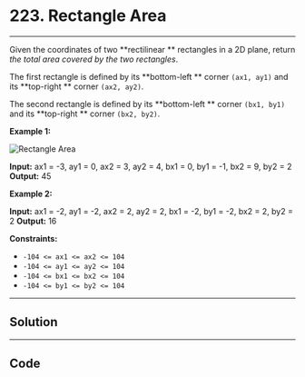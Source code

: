 # 223. Rectangle Area

---

Given the coordinates of two **rectilinear ** rectangles in a 2D plane, return _the total area covered by the two rectangles_.

The first rectangle is defined by its **bottom-left ** corner `(ax1, ay1)` and its **top-right ** corner `(ax2, ay2)`.

The second rectangle is defined by its **bottom-left ** corner `(bx1, by1)` and its **top-right ** corner `(bx2, by2)`.

 

**Example 1:**

![Rectangle Area](https://assets.leetcode.com/uploads/2021/05/08/rectangle-plane.png)


**Input:** ax1 = -3, ay1 = 0, ax2 = 3, ay2 = 4, bx1 = 0, by1 = -1, bx2 = 9, by2 = 2
**Output:** 45


**Example 2:**


**Input:** ax1 = -2, ay1 = -2, ax2 = 2, ay2 = 2, bx1 = -2, by1 = -2, bx2 = 2, by2 = 2
**Output:** 16


 

**Constraints:**

  * `-104 <= ax1 <= ax2 <= 104`
  * `-104 <= ay1 <= ay2 <= 104`
  * `-104 <= bx1 <= bx2 <= 104`
  * `-104 <= by1 <= by2 <= 104`

---

## Solution



---

## Code
```python


```